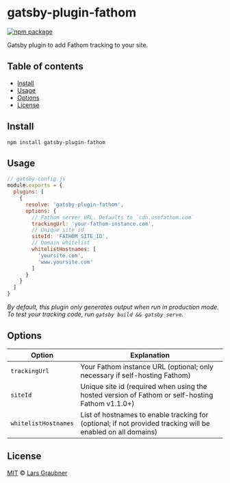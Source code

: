 # gatsby-plugin-fathom

[![npm package](https://img.shields.io/npm/v/gatsby-plugin-fathom.svg)](https://www.npmjs.com/package/gatsby-plugin-fathom)

Gatsby plugin to add Fathom tracking to your site.

## Table of contents

- [Install](#install)
- [Usage](#usage)
- [Options](#options)
- [License](#license)

## Install

```
npm install gatsby-plugin-fathom
```

## Usage

```JavaScript
// gatsby-config.js
module.exports = {
  plugins: [
    {
      resolve: 'gatsby-plugin-fathom',
      options: {
        // Fathom server URL. Defaults to `cdn.usefathom.com`
        trackingUrl: 'your-fathom-instance.com',
        // Unique site id
        siteId: 'FATHOM_SITE_ID',
        // Domain whitelist
        whitelistHostnames: [
          'yoursite.com',
          'www.yoursite.com'
        ]
      }
    }
  ]
}
```

_By default, this plugin only generates output when run in production mode. To test your tracking code, run `gatsby build && gatsby serve`._

## Options

| Option               | Explanation                                                                                                  |
| -------------------- | ------------------------------------------------------------------------------------------------------------ |
| `trackingUrl`        | Your Fathom instance URL (optional; only necessary if self-hosting Fathom)                                   |
| `siteId`             | Unique site id (required when using the hosted version of Fathom or self-hosting Fathom v1.1.0+)             |
| `whitelistHostnames` | List of hostnames to enable tracking for (optional; if not provided tracking will be enabled on all domains) |

## License

[MIT](https://github.com/lgraubner/gatsby-plugin-fathom/blob/master/LICENSE) © [Lars Graubner](https://larsgraubner.com)
